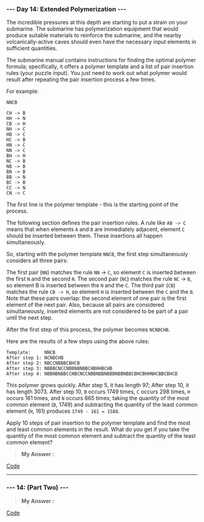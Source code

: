 
### **--- Day 14: Extended Polymerization ---**
The incredible pressures at this depth are starting to put a strain on your submarine. The submarine has polymerization equipment that would produce suitable materials to reinforce the submarine, and the nearby volcanically-active caves should even have the necessary input elements in sufficient quantities.

The submarine manual contains instructions for finding the optimal polymer formula; specifically, it offers a polymer template and a list of pair insertion rules (your puzzle input). You just need to work out what polymer would result after repeating the pair insertion process a few times.

For example:
```
NNCB

CH -> B
HH -> N
CB -> H
NH -> C
HB -> C
HC -> B
HN -> C
NN -> C
BH -> H
NC -> B
NB -> B
BN -> B
BB -> N
BC -> B
CC -> N
CN -> C
```

The first line is the polymer template - this is the starting point of the process.

The following section defines the pair insertion rules. A rule like ```AB -> C``` means that when elements ```A``` and ```B``` are immediately adjacent, element ```C``` should be inserted between them. These insertions all happen simultaneously.

So, starting with the polymer template ```NNCB```, the first step simultaneously considers all three pairs:

The first pair (```NN```) matches the rule ```NN``` -> ```C```, so element ```C``` is inserted between the first ```N``` and the second ```N```.
The second pair (```NC```) matches the rule ```NC``` -> ```B```, so element B is inserted between the ```N``` and the ```C```.
The third pair (```CB```) matches the rule ```CB -> H```, so element ```H``` is inserted between the ```C``` and the ```B```.
Note that these pairs overlap: the second element of one pair is the first element of the next pair. Also, because all pairs are considered simultaneously, inserted elements are not considered to be part of a pair until the next step.

After the first step of this process, the polymer becomes ```NCNBCHB```.

Here are the results of a few steps using the above rules:

```
Template:     NNCB
After step 1: NCNBCHB
After step 2: NBCCNBBBCBHCB
After step 3: NBBBCNCCNBBNBNBBCHBHHBCHB
After step 4: NBBNBNBBCCNBCNCCNBBNBBNBBBNBBNBBCBHCBHHNHCBBCBHCB
```

This polymer grows quickly. After step 5, it has length 97; After step 10, it has length 3073. After step 10, ```B``` occurs 1749 times, ```C``` occurs 298 times, ```H``` occurs 161 times, and ```N``` occurs 865 times; taking the quantity of the most common element (```B```, 1749) and subtracting the quantity of the least common element (```H```, 161) produces ```1749 - 161 = 1588```.

Apply 10 steps of pair insertion to the polymer template and find the most and least common elements in the result. What do you get if you take the quantity of the most common element and subtract the quantity of the least common element?


> **My Answer :**

[Code]()
 
------
 
### **--- 14: (Part Two) ---**

> **My Answer :**

[Code]()

